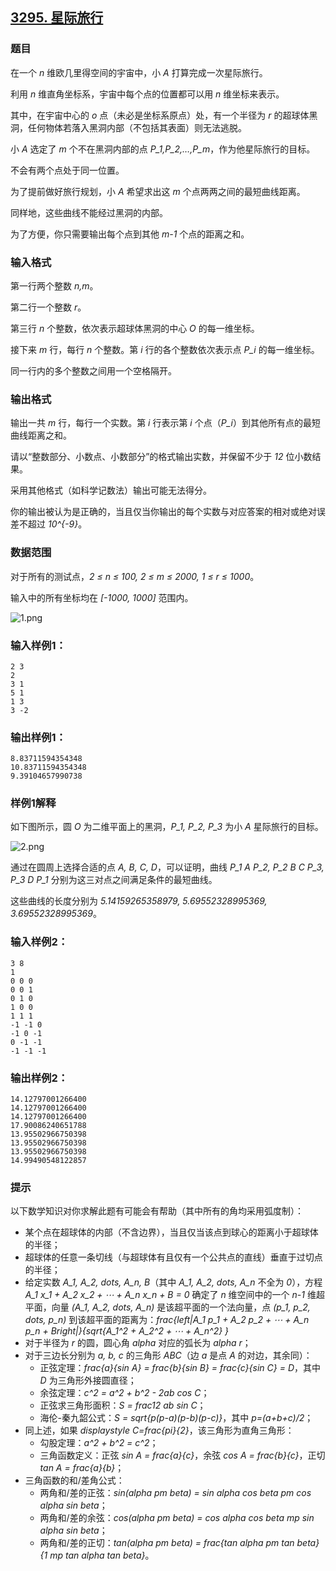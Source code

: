 ## [3295. 星际旅行](https://www.acwing.com/problem/content/3298/)

### 题目

在一个 *n* 维欧几里得空间的宇宙中，小 *A* 打算完成一次星际旅行。

利用 *n* 维直角坐标系，宇宙中每个点的位置都可以用 *n* 维坐标来表示。

其中，在宇宙中心的 *o* 点（未必是坐标系原点）处，有一个半径为 *r* 的超球体黑洞，任何物体若落入黑洞内部（不包括其表面）则无法逃脱。

小 *A* 选定了 *m* 个不在黑洞内部的点 *P_1,P_2,…,P_m*，作为他星际旅行的目标。

不会有两个点处于同一位置。

为了提前做好旅行规划，小 *A* 希望求出这 *m* 个点两两之间的最短曲线距离。

同样地，这些曲线不能经过黑洞的内部。

为了方便，你只需要输出每个点到其他 *m-1* 个点的距离之和。

### 输入格式

第一行两个整数 *n,m*。

第二行一个整数 *r*。

第三行 *n* 个整数，依次表示超球体黑洞的中心 *O* 的每一维坐标。

接下来 *m* 行，每行 *n* 个整数。第 *i* 行的各个整数依次表示点 *P_i* 的每一维坐标。

同一行内的多个整数之间用一个空格隔开。

### 输出格式

输出一共 *m* 行，每行一个实数。第 *i* 行表示第 *i* 个点（*P_i*）到其他所有点的最短曲线距离之和。

请以“整数部分、小数点、小数部分”的格式输出实数，并保留不少于 *12* 位小数结果。

采用其他格式（如科学记数法）输出可能无法得分。

你的输出被认为是正确的，当且仅当你输出的每个实数与对应答案的相对或绝对误差不超过 *10^{-9}*。

### 数据范围

对于所有的测试点，*2 ≤ n ≤ 100, 2 ≤ m ≤ 2000, 1 ≤ r ≤ 1000*。

输入中的所有坐标均在 *[-1000, 1000]* 范围内。

 ![1.png](https://cdn.acwing.com/media/article/image/2021/03/01/19_b2dc09187a-1.png)

### 输入样例1：

```
2 3
2
3 1
5 1
1 3
3 -2
```

### 输出样例1：

```
8.83711594354348
10.83711594354348
9.39104657990738
```

### 样例1解释

如下图所示，圆 *O* 为二维平面上的黑洞，*P_1, P_2, P_3* 为小 *A* 星际旅行的目标。

 ![2.png](https://cdn.acwing.com/media/article/image/2021/03/01/19_f290d71c7a-2.png)

通过在圆周上选择合适的点 *A, B, C, D*，可以证明，曲线 *P_1 A P_2, P_2 B C P_3, P_3 D P_1* 分别为这三对点之间满足条件的最短曲线。

这些曲线的长度分别为 *5.14159265358979, 5.69552328995369, 3.69552328995369*。

### 输入样例2：

```
3 8
1
0 0 0
0 0 1
0 1 0
1 0 0
1 1 1
-1 -1 0
-1 0 -1
0 -1 -1
-1 -1 -1
```

### 输出样例2：

```
14.12797001266400
14.12797001266400
14.12797001266400
17.90086240651788
13.95502966750398
13.95502966750398
13.95502966750398
14.99490548122857
```

### 提示

以下数学知识对你求解此题有可能会有帮助（其中所有的角均采用弧度制）：

- 某个点在超球体的内部（不含边界），当且仅当该点到球心的距离小于超球体的半径；
- 超球体的任意一条切线（与超球体有且仅有一个公共点的直线）垂直于过切点的半径；
- 给定实数 *A_1, A_2, dots, A_n, B*（其中 *A_1, A_2, dots, A_n* 不全为 *0*），方程 *A_1 x_1 + A_2 x_2 + ⋯ + A_n x_n + B = 0* 确定了 *n* 维空间中的一个 *n-1* 维超平面，向量 *(A_1, A_2, dots, A_n)* 是该超平面的一个法向量，点 *(p_1, p_2, dots, p_n)* 到该超平面的距离为：*frac{left|A_1 p_1 + A_2 p_2 + ⋯ + A_n p_n + Bright|}{sqrt{A_1^2 + A_2^2 + ⋯ + A_n^2} }*
- 对于半径为 *r* 的圆，圆心角 *alpha* 对应的弧长为 *alpha r*；
- 对于三边长分别为 *a, b, c* 的三角形 *ABC*（边 *a* 是点 *A* 的对边，其余同）：
    - 正弦定理：*frac{a}{sin A} = frac{b}{sin B} = frac{c}{sin C} = D*，其中 *D* 为三角形外接圆直径；
    - 余弦定理：*c^2 = a^2 + b^2 - 2ab cos C*；
    - 正弦求三角形面积：*S = frac12 ab sin C*；
    - 海伦-秦九韶公式：*S = sqrt{p(p-a)(p-b)(p-c)}*，其中 *p=(a+b+c)/2*；
- 同上述，如果 *displaystyle C=frac{pi}{2}*，该三角形为直角三角形：
    - 勾股定理：*a^2 + b^2 = c^2*；
    - 三角函数定义：正弦 *sin A = frac{a}{c}*，余弦 *cos A = frac{b}{c}*，正切 *tan A = frac{a}{b}*；
- 三角函数的和/差角公式：
    - 两角和/差的正弦：*sin(alpha pm beta) = sin alpha cos beta pm cos alpha sin beta*；
    - 两角和/差的余弦：*cos(alpha pm beta) = cos alpha cos beta mp sin alpha sin beta*；
    - 两角和/差的正切：*tan(alpha pm beta) = frac{tan alpha pm tan beta}{1 mp tan alpha tan beta}*。
